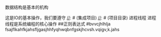 [//]: # (GIT项目)
数据结构是基本的机构

[//]: # (数据接口)
这是IO的基本操作，我们要遵守
[//]: # (集成项目)
[//]: # (项目目录)
进程线程
进程线程是系统编程的核心操作
##正则表达式
#bvvcjhlhlja fsajflkahfkjahsfljgasjhhfyqhwqbnfgskjhcvsh.vqigv,k.jahs